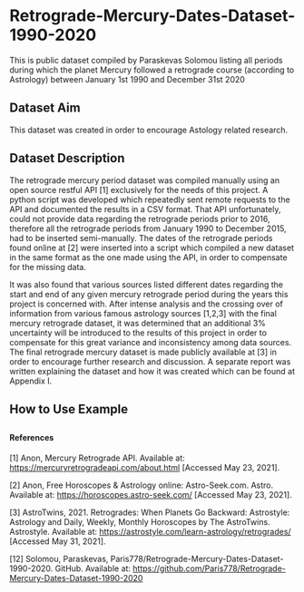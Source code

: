# Retrograde-Mercury-Dates-Dataset-1990-2020

This is public dataset compiled by Paraskevas Solomou listing all periods during which the planet Mercury followed a retrograde course (according to Astrology) between January 1st 1990 and December 31st 2020

## Dataset Aim

This dataset was created in order to encourage Astology related research. 

## Dataset Description

The retrograde mercury period dataset was compiled manually using an open source restful API [1] exclusively for the needs of this project. A python script was developed which repeatedly sent remote requests to the API and documented the results in a CSV format.
That API unfortunately, could not provide data regarding the retrograde periods prior to 2016, therefore all the retrograde periods from January 1990 to December 2015, had to be inserted semi-manually. The dates of the retrograde periods found online at [2] were inserted into a script which compiled a new dataset in the same format as the one made using the API, in order to compensate for the missing data. 

It was also found that various sources listed different dates regarding the start and end of any given mercury retrograde period during the years this project is concerned with. After intense analysis and the crossing over of information from various famous astrology sources [1,2,3] with the final mercury retrograde dataset, it was determined that an additional 3% uncertainty will be introduced to the results of this project in order to compensate for this great variance and inconsistency among data sources. 
The final retrograde mercury dataset is made publicly available at [3] in order to encourage further research and discussion. A separate report was written explaining the dataset and how it was created which can be found at Appendix I. 

## How to Use Example 

## 

#### References

[1] Anon, Mercury Retrograde API. Available at: https://mercuryretrogradeapi.com/about.html [Accessed May 23, 2021]. 

[2] Anon, Free Horoscopes & Astrology online: Astro-Seek.com. Astro. Available at: https://horoscopes.astro-seek.com/ [Accessed May 23, 2021]. 

[3] AstroTwins, 2021. Retrogrades: When Planets Go Backward: Astrostyle: Astrology and Daily, Weekly, Monthly Horoscopes by The AstroTwins. Astrostyle. Available at: https://astrostyle.com/learn-astrology/retrogrades/ [Accessed May 31, 2021]. 

[12] Solomou, Paraskevas, Paris778/Retrograde-Mercury-Dates-Dataset-1990-2020. GitHub. Available at: https://github.com/Paris778/Retrograde-Mercury-Dates-Dataset-1990-2020


